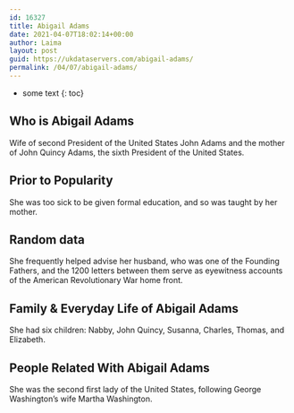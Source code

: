 ```yaml
---
id: 16327
title: Abigail Adams
date: 2021-04-07T18:02:14+00:00
author: Laima
layout: post
guid: https://ukdataservers.com/abigail-adams/
permalink: /04/07/abigail-adams/
---
```


* some text
{: toc}


## Who is Abigail Adams
                  
                  
                  
Wife of second President of the United States John Adams and the mother of John Quincy Adams, the sixth President of the United States.
                  
              
            
              
            
                
                
                
## Prior to Popularity
                  
                  
                  
She was too sick to be given formal education, and so was taught by her mother.
                  
              
            
              
            
                
                
                
## Random data
                  
                  
                  
She frequently helped advise her husband, who was one of the Founding Fathers, and the 1200 letters between them serve as eyewitness accounts of the American Revolutionary War home front.
                  
              
            
              
            
                
                
                
## Family & Everyday Life of Abigail Adams
                  
                  
                  
She had six children: Nabby, John Quincy, Susanna, Charles, Thomas, and Elizabeth.
                  
              
            
              
            
                
                
                
## People Related With Abigail Adams
                  
                  
                  
She was the second first lady of the United States, following George Washington&#8217;s wife Martha Washington.
                  
              
            
              
            
                
              
            
              
              
            
            
              
            
          
          
          